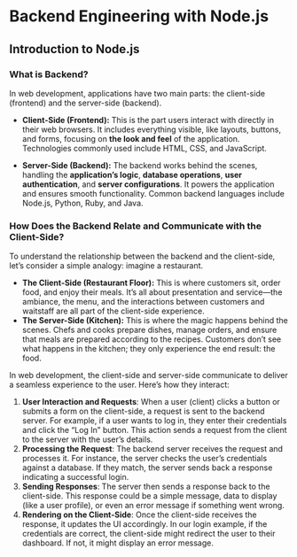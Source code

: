 # Backend Engineering with Node.js

## Introduction to Node.js

### What is Backend?

In web development, applications have two main parts: the client-side (frontend) and the server-side (backend).

- **Client-Side (Frontend):** This is the part users interact with directly in their web browsers. It includes everything visible, like layouts, buttons, and forms, focusing on **the look and feel** of the application. Technologies commonly used include HTML, CSS, and JavaScript.

- **Server-Side (Backend):** The backend works behind the scenes, handling the **application’s logic**, **database operations**, **user authentication**, and **server configurations**. It powers the application and ensures smooth functionality. Common backend languages include Node.js, Python, Ruby, and Java.

### How Does the Backend Relate and Communicate with the Client-Side?

To understand the relationship between the backend and the client-side, let’s consider a simple analogy: imagine a restaurant.

- **The Client-Side (Restaurant Floor):** This is where customers sit, order food, and enjoy their meals. It’s all about presentation and service—the ambiance, the menu, and the interactions between customers and waitstaff are all part of the client-side experience.
- **The Server-Side (Kitchen):** This is where the magic happens behind the scenes. Chefs and cooks prepare dishes, manage orders, and ensure that meals are prepared according to the recipes. Customers don’t see what happens in the kitchen; they only experience the end result: the food.

In web development, the client-side and server-side communicate to deliver a seamless experience to the user. Here’s how they interact:

1. **User Interaction and Requests**: When a user (client) clicks a button or submits a form on the client-side, a request is sent to the backend server. For example, if a user wants to log in, they enter their credentials and click the “Log In” button. This action sends a request from the client to the server with the user’s details.
2. **Processing the Request**: The backend server receives the request and processes it. For instance, the server checks the user’s credentials against a database. If they match, the server sends back a response indicating a successful login.
3. **Sending Responses**: The server then sends a response back to the client-side. This response could be a simple message, data to display (like a user profile), or even an error message if something went wrong.
4. **Rendering on the Client-Side**: Once the client-side receives the response, it updates the UI accordingly. In our login example, if the credentials are correct, the client-side might redirect the user to their dashboard. If not, it might display an error message.